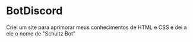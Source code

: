 # BotDiscord

Criei um site para aprimorar meus conhecimentos de HTML e CSS e dei a ele o nome de "Schultz Bot"
